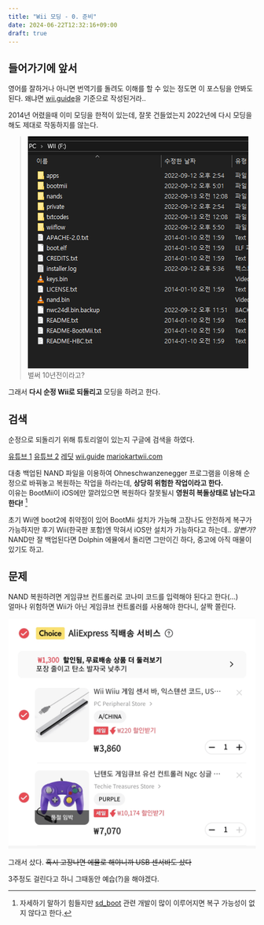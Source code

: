 ```yaml
---
title: "Wii 모딩 - 0. 준비"
date: 2024-06-22T12:32:16+09:00
draft: true
---
```


## 들어가기에 앞서
영어를 잘하거나 아니면 번역기를 돌려도 이해를 할 수 있는 정도면 이 포스팅을 안봐도 된다.
왜냐면 [wii.guide](https://wii.hacks.guide)을 기준으로 작성된거라..

2014년 어렸을때 이미 모딩을 한적이 있는데, 잘못 건들었는지 2022년에 다시 모딩을 해도 제대로 작동하지를 않는다.
> ![](images/2014_sdcard.png)
> 벌써 10년전이라고?

그래서 **다시 순정 Wii로 되돌리고** 모딩을 하려고 한다.

## 검색
순정으로 되돌리기 위해 튜토리얼이 있는지 구글에 검색을 하였다.

[유튜브 1](https://www.youtube.com/watch?v=gD-MWXdA8EI) [유튜브 2](https://www.youtube.com/watch?v=jdBjbOtwJGo) [레딧](https://www.reddit.com/r/WiiHacks/comments/tbzky7/wii_homebrew_guide_modded_to_stock_read_premises/) [wii.guide](https://wii.hacks.guide/wii-factory-reset.html) [mariokartwii.com](https://mariokartwii.com/showthread.php?tid=877)

대충 백업된 NAND 파일을 이용하여 Ohneschwanzenegger 프로그램을 이용해 순정으로 바꿔놓고 복원하는 작업을 하라는데, **상당히 위험한 작업이라고 한다.**\
이유는 BootMii이 iOS에만 깔려있으면 복원하다 잘못될시 **영원히 복돌상태로 남는다고 한다!** [^1]

초기 Wii엔 boot2에 취약점이 있어 BootMii 설치가 가능해 고장나도 안전하게 복구가 가능하지만 후기 Wii(한국판 포함)엔 막혀서 iOS만 설치가 가능하다고 하는데.. *알빤가?*\
NAND만 잘 백업된다면 Dolphin 에뮬에서 돌리면 그만이긴 하다, 중고에 아직 매물이 있기도 하고.

## 문제
NAND 복원하려면 게임큐브 컨트롤러로 코나미 코드를 입력해야 된다고 한다(...)\
얼마나 위험하면 Wii가 아닌 게임큐브 컨트롤러를 사용해야 한다니, 살짝 쫄린다.

![](./images/aliexpress.png)

그래서 샀다. ~~혹시 고장나면 에뮬로 해야니까 USB 센서바도 샀다~~

3주정도 걸린다고 하니 그때동안 예습(?)을 해야겠다.

[^1]: 자세하기 말하기 힘들지만 [sd_boot](https://wiki.raregamingdump.ca/index.php/Wii_Boot_Process#boot2) 관련 개발이 많이 이루어지면 복구 가능성이 없지 않다고 한다.